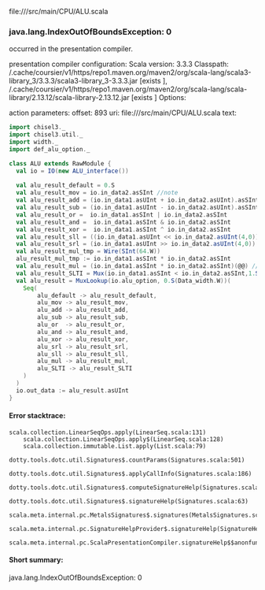 file://<WORKSPACE>/src/main/CPU/ALU.scala
### java.lang.IndexOutOfBoundsException: 0

occurred in the presentation compiler.

presentation compiler configuration:
Scala version: 3.3.3
Classpath:
<HOME>/.cache/coursier/v1/https/repo1.maven.org/maven2/org/scala-lang/scala3-library_3/3.3.3/scala3-library_3-3.3.3.jar [exists ], <HOME>/.cache/coursier/v1/https/repo1.maven.org/maven2/org/scala-lang/scala-library/2.13.12/scala-library-2.13.12.jar [exists ]
Options:



action parameters:
offset: 893
uri: file://<WORKSPACE>/src/main/CPU/ALU.scala
text:
```scala
import chisel3._
import chisel3.util._
import width._
import def_alu_option._

class ALU extends RawModule {
  val io = IO(new ALU_interface())
  
  val alu_result_default = 0.S
  val alu_result_mov = io.in_data2.asSInt //note
  val alu_result_add = (io.in_data1.asUInt + io.in_data2.asUInt).asSInt
  val alu_result_sub = (io.in_data1.asUInt - io.in_data2.asUInt).asSInt
  val alu_result_or =  io.in_data1.asSInt | io.in_data2.asSInt
  val alu_result_and =  io.in_data1.asSInt & io.in_data2.asSInt
  val alu_result_xor =  io.in_data1.asSInt ^ io.in_data2.asSInt
  val alu_result_sll = ((io.in_data1.asUInt << io.in_data2.asUInt(4,0))).asSInt
  val alu_result_srl = (io.in_data1.asUInt >> io.in_data2.asUInt(4,0)).asSInt
  val alu_result_mul_tmp = Wire(SInt(64.W))
  alu_result_mul_tmp := io.in_data1.asSInt * io.in_data2.asSInt
  val alu_result_mul = (io.in_data1.asSInt * io.in_data2.asSInt)(@@) //alu_result_mul_tmp(31,0).asSInt
  val alu_result_SLTI = Mux(io.in_data1.asSInt < io.in_data2.asSInt,1.S(32.W),0.S(32.W))
  val alu_result = MuxLookup(io.alu_option, 0.S(Data_width.W))(
    Seq(
        alu_default -> alu_result_default,
        alu_mov -> alu_result_mov,
        alu_add -> alu_result_add,
        alu_sub -> alu_result_sub,
        alu_or  -> alu_result_or,
        alu_and -> alu_result_and,  
        alu_xor -> alu_result_xor,
        alu_srl -> alu_result_srl,
        alu_sll -> alu_result_sll,
        alu_mul -> alu_result_mul,
        alu_SLTI -> alu_result_SLTI
    )
  )
  io.out_data := alu_result.asUInt
}

```



#### Error stacktrace:

```
scala.collection.LinearSeqOps.apply(LinearSeq.scala:131)
	scala.collection.LinearSeqOps.apply$(LinearSeq.scala:128)
	scala.collection.immutable.List.apply(List.scala:79)
	dotty.tools.dotc.util.Signatures$.countParams(Signatures.scala:501)
	dotty.tools.dotc.util.Signatures$.applyCallInfo(Signatures.scala:186)
	dotty.tools.dotc.util.Signatures$.computeSignatureHelp(Signatures.scala:94)
	dotty.tools.dotc.util.Signatures$.signatureHelp(Signatures.scala:63)
	scala.meta.internal.pc.MetalsSignatures$.signatures(MetalsSignatures.scala:17)
	scala.meta.internal.pc.SignatureHelpProvider$.signatureHelp(SignatureHelpProvider.scala:51)
	scala.meta.internal.pc.ScalaPresentationCompiler.signatureHelp$$anonfun$1(ScalaPresentationCompiler.scala:435)
```
#### Short summary: 

java.lang.IndexOutOfBoundsException: 0